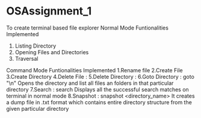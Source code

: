 # OSAssignment_1
To create terminal based file explorer
Normal Mode
Funtionalities Implemented
1. Listing Directory
2. Opening Files and Directories
3. Traversal 

Command Mode
Funtionalities Implemented
1.Rename file
2.Create File
3.Create Directory
4.Delete File : 
5.Delete Directory : 
6.Goto Directory : goto <directory> "\n"
                   Opens the directory and list all files an folders in that particular directory
7.Search : search <filename>
           Displays all the successful search matches on terminal in normal mode
8.Snapshot : snapshot <directory_name>
            It creates a dump file in .txt format which contains entire directory structure from the given particular directory
